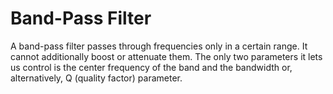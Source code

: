 # Band-Pass Filter

A band-pass filter passes through frequencies only in a certain range. It cannot additionally boost or attenuate them. The only two parameters it lets us control is the center frequency of the band and the bandwidth or, alternatively, Q (quality factor) parameter.